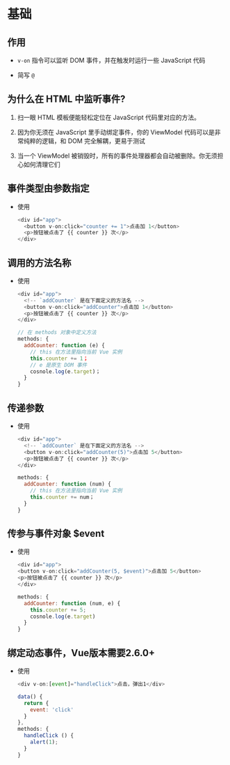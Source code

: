 # 基础

## 作用

  - `v-on` 指令可以监听 DOM 事件，并在触发时运行一些 JavaScript 代码

  - 简写 `@`

## 为什么在 HTML 中监听事件?

1.  扫一眼 HTML 模板便能轻松定位在 JavaScript 代码里对应的方法。

2.  因为你无须在 JavaScript 里手动绑定事件，你的 ViewModel 代码可以是非常纯粹的逻辑，和 DOM 完全解耦，更易于测试

3.  当一个 ViewModel 被销毁时，所有的事件处理器都会自动被删除。你无须担心如何清理它们

## 事件类型由参数指定

  - 使用

    ```javascript
    <div id="app">
      <button v-on:click="counter += 1">点击加 1</button>
      <p>按钮被点击了 {{ counter }} 次</p>
    </div>
    ```

## 调用的方法名称

  - 使用

    ```javascript
    <div id="app">
      <!-- `addCounter` 是在下面定义的方法名 -->
      <button v-on:click="addCounter">点击加 1</button>
      <p>按钮被点击了 {{ counter }} 次</p>
    </div>
    ```

    ```javascript
    // 在 methods 对象中定义方法
    methods: {
      addCounter: function (e) {
        // this 在方法里指向当前 Vue 实例
        this.counter += 1；
        // e 是原生 DOM 事件
        cosnole.log(e.target)；
      }
    }
    ```

## 传递参数

  - 使用

    ```javascript
    <div id="app">
      <!-- `addCounter` 是在下面定义的方法名 -->
      <button v-on:click="addCounter(5)">点击加 5</button>
      <p>按钮被点击了 {{ counter }} 次</p>
    </div>
    ```

    ```javascript
    methods: {
      addCounter: function (num) {
        // this 在方法里指向当前 Vue 实例
        this.counter += num；
      }
    }
    ```

## 传参与事件对象 \$event

  - 使用

    ```javascript
    <div id="app">
    <button v-on:click="addCounter(5, $event)">点击加 5</button>
    <p>按钮被点击了 {{ counter }} 次</p>
    </div>
    ```

    ```javascript
    methods: {
      addCounter: function (num, e) {
        this.counter += 5;
        cosnole.log(e.target)
      }
    }
    ```

## 绑定动态事件，Vue版本需要2.6.0+

  - 使用

    ```javascript
    <div v-on:[event]="handleClick">点击，弹出1</div>
    ```

    ```javascript
    data() {
      return {
        event: 'click'
      }
    },
    methods: {
      handleClick () {
        alert(1);
      }
    }
    ```
